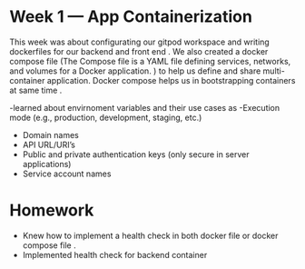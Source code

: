 # Week 1 — App Containerization

This week was about configurating our gitpod workspace and writing dockerfiles for our backend and front end .
We also created a docker compose file (The Compose file is a YAML file defining services, networks, and volumes for a Docker application. ) to help us define and share multi-container application.
Docker compose helps us in bootstrapping containers at same time .

-learned about envirnoment variables and their use cases as 
  -Execution mode (e.g., production, development, staging, etc.)
  - Domain names
  - API URL/URI’s
  - Public and private authentication keys (only secure in server applications)
  - Service account names


# Homework 
- Knew how to implement a health check in both docker file or docker compose file .
- Implemented health check for backend container  

